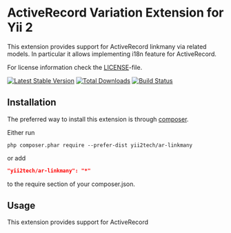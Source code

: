 ActiveRecord Variation Extension for Yii 2
==========================================

This extension provides support for ActiveRecord linkmany via related models.
In particular it allows implementing i18n feature for ActiveRecord.

For license information check the [LICENSE](LICENSE.md)-file.

[![Latest Stable Version](https://poser.pugx.org/yii2tech/ar-linkmany/v/stable.png)](https://packagist.org/packages/yii2tech/ar-linkmany)
[![Total Downloads](https://poser.pugx.org/yii2tech/ar-linkmany/downloads.png)](https://packagist.org/packages/yii2tech/ar-linkmany)
[![Build Status](https://travis-ci.org/yii2tech/ar-linkmany.svg?branch=master)](https://travis-ci.org/yii2tech/ar-linkmany)


Installation
------------

The preferred way to install this extension is through [composer](http://getcomposer.org/download/).

Either run

```
php composer.phar require --prefer-dist yii2tech/ar-linkmany
```

or add

```json
"yii2tech/ar-linkmany": "*"
```

to the require section of your composer.json.


Usage
-----

This extension provides support for ActiveRecord